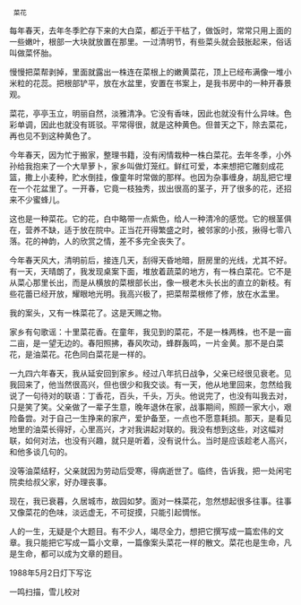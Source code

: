      菜花 

  每年春天，去年冬季贮存下来的大白菜，都近于干枯了，做饭时，常常只用上面的一些嫩叶，根部一大块就放置在那里。一过清明节，有些菜头就会鼓胀起来，俗话叫做菜怀胎。 

  慢慢把菜帮剥掉，里面就露出一株连在菜根上的嫩黄菜花，顶上已经布满像一堆小米粒的花蕊。把根部铲平，放在水盆里，安置在书案上，是我书房中的一种开春景观。 

  菜花，亭亭玉立，明丽自然，淡雅清净。它没有香味，因此也就没有什么异味。色彩单调，因此也就没有斑驳。平常得很，就是这种黄色。但普天之下，除去菜花，再也见不到这种黄色了。 

  今年春天，因为忙于搬家，整理书籍，没有闲情栽种一株白菜花。去年冬季，小外孙给我抱来了一个大旱萝卜，家乡叫做灯笼红。鲜红可爱，本来想把它雕刻成花篮，撒上小麦种，贮水倒挂，像童年时常做的那样。也因为杂事缠身，胡乱把它埋在一个花盆里了。一开春，它竟一枝独秀，拔出很高的茎子，开了很多的花，还招来不少蜜蜂儿。 

  这也是一种菜花。它的花，白中略带一点紫色，给人一种清冷的感觉。它的根茎俱在，营养不缺，适于放在院中。正当花开得繁盛之时，被邻家的小孩，揪得七零八落。花的神韵，人的欣赏之情，差不多完全丧失了。 

  今年春天风大，清明前后，接连几天，刮得天昏地暗，厨房里的光线，尤其不好。有一天，天晴朗了，我发现桌案下面，堆放着蔬菜的地方，有一株白菜花。它不是从菜心那里长出，而是从横放的菜根部长出，像一根老木头长出的直立的新枝。有些花蕾已经开放，耀眼地光明。我高兴极了，把菜帮菜根修了修，放在水盂里。 

  我的案头，又有一株菜花了。这是天赐之物。 

  家乡有句歌谣：十里菜花香。在童年，我见到的菜花，不是一株两株，也不是一亩二亩，是一望无边的。春阳照拂，春风吹动，蜂群轰鸣，一片金黄。那不是白菜花，是油菜花。花色同白菜花是一样的。 

  一九四六年春天，我从延安回到家乡。经过八年抗日战争，父亲已经很见衰老。见我回来了，他当然很高兴，但也很少和我交谈。有一天，他从地里回来，忽然给我说了一句待对的联语：丁香花，百头，千头，万头。他说完了，也没有叫我去对，只是笑了笑。父亲做了一辈子生意，晚年退休在家，战事期间，照顾一家大小，艰险备尝。对于自己一生挣来的家产，爱护备至，一点也不愿意耗损。那天，是看见地里的油菜长得好，心里高兴，才对我讲起对联的。我没有想到这些，对这幅对联，如何对法，也没有兴趣，就只是听着，没有说什么。当时是应该趁老人高兴，和他多谈几句的。 

  没等油菜结籽，父亲就因为劳动后受寒，得病逝世了。临终，告诉我，把一处闲宅院卖给叔父家，好办理丧事。 

  现在，我已衰暮，久居城市，故园如梦。面对一株菜花，忽然想起很多往事。往事又像菜花的色味，淡远虚无，不可捉摸，只能引起惆怅。 

  人的一生，无疑是个大题目。有不少人，竭尽全力，想把它撰写成一篇宏伟的文章。我只能把它写成一篇小文章，一篇像案头菜花一样的散文。菜花也是生命，凡是生命，都可以成为文章的题目。 

  1988年5月2日灯下写讫 

  一鸣扫描，雪儿校对 

